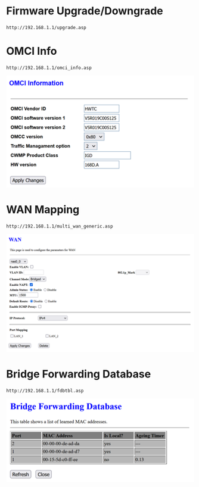 # Firmware Upgrade/Downgrade
```
http://192.168.1.1/upgrade.asp
```

# OMCI Info
```
http://192.168.1.1/omci_info.asp
```
![SFU](Images/OMCI%20Info.PNG)

# WAN Mapping
```
http://192.168.1.1/multi_wan_generic.asp
```
![SFU](Images/WAN.PNG)

# Bridge Forwarding Database
```
http://192.168.1.1/fdbtbl.asp
```
![SFU](Images/Bridge%20Forwarding%20Database.PNG)
